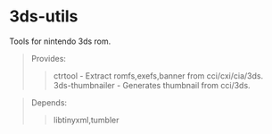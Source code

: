 # 3ds-utils

Tools for nintendo 3ds rom.<br>
>Provides:<br>
>>ctrtool - Extract romfs,exefs,banner from cci/cxi/cia/3ds.<br>
>3ds-thumbnailer - Generates thumbnail from cci/3ds.<br>

>Depends:<br>
>>libtinyxml,tumbler
